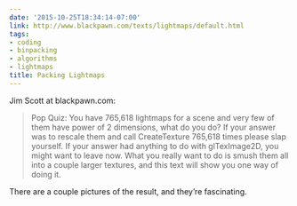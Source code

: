 ```yaml
---
date: '2015-10-25T18:34:14-07:00'
link: http://www.blackpawn.com/texts/lightmaps/default.html
tags:
- coding
- binpacking
- algorithms
- lightmaps
title: Packing Lightmaps
---
```


Jim Scott at blackpawn.com:

>Pop Quiz: You have 765,618 lightmaps for a scene and very few of them have power of 2 dimensions, what do you do? If your answer was to rescale them and call CreateTexture 765,618 times please slap yourself. If your answer had anything to do with glTexImage2D, you might want to leave now. What you really want to do is smush them all into a couple larger textures, and this text will show you one way of doing it.

There are a couple pictures of the result, and they’re fascinating.
